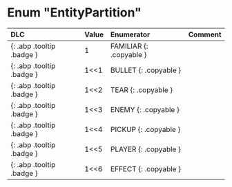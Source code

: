 # Enum "EntityPartition"
|DLC|Value|Enumerator|Comment|
|:--|:--|:--|:--|
|[ ](#){: .abp .tooltip .badge }|1 |FAMILIAR {: .copyable } |  | 
|[ ](#){: .abp .tooltip .badge }|1<<1 |BULLET {: .copyable } |  | 
|[ ](#){: .abp .tooltip .badge }|1<<2 |TEAR {: .copyable } |  | 
|[ ](#){: .abp .tooltip .badge }|1<<3 |ENEMY {: .copyable } |  | 
|[ ](#){: .abp .tooltip .badge }|1<<4 |PICKUP {: .copyable } |  | 
|[ ](#){: .abp .tooltip .badge }|1<<5 |PLAYER {: .copyable } |  | 
|[ ](#){: .abp .tooltip .badge }|1<<6 |EFFECT {: .copyable } |  | 